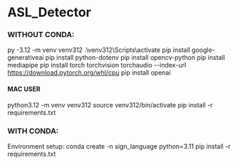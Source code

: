 # ASL_Detector

### WITHOUT CONDA:
py -3.12 -m venv venv312
.\venv312\Scripts\activate
pip install google-generativeai
pip install python-dotenv
pip install opencv-python
pip install mediapipe
pip install torch torchvision torchaudio --index-url https://download.pytorch.org/whl/cpu
pip install openai

#### MAC USER
python3.12 -m venv venv312
source venv312/bin/activate
pip install -r requirements.txt

### WITH CONDA:
Environment setup: 
conda create -n sign_language python=3.11
pip install -r requirements.txt
